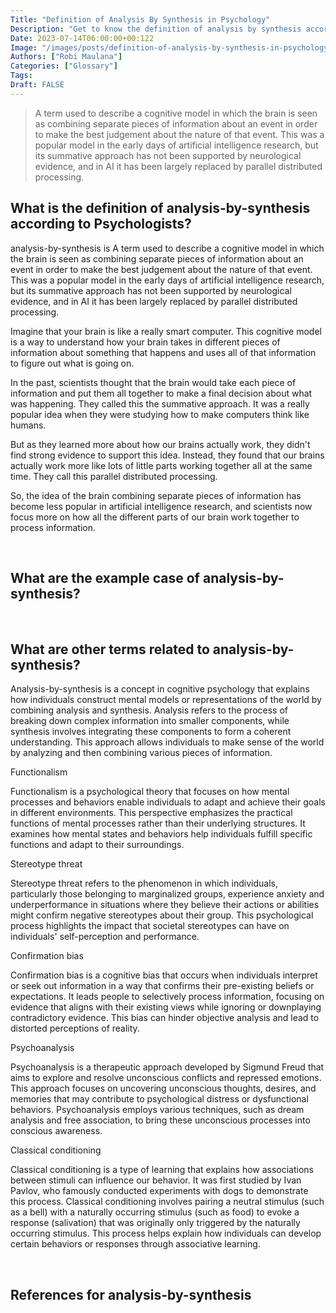 ```yaml
---
Title: "Definition of Analysis By Synthesis in Psychology"
Description: "Get to know the definition of analysis by synthesis according to psychologists."
Date: 2023-07-14T06:00:00+00:122
Image: "/images/posts/definition-of-analysis-by-synthesis-in-psychology.jpg"
Authors: ["Robi Maulana"]
Categories: ["Glossary"]
Tags: 
Draft: FALSE
---
```





> A term used to describe a cognitive model in which the brain is seen as combining separate pieces of information about an event in order to make the best judgement about the nature of that event. This was a popular model in the early days of artificial intelligence research, but its summative approach has not been supported by neurological evidence, and in AI it has been largely replaced by parallel distributed processing.

## What is the definition of analysis-by-synthesis according to Psychologists?

analysis-by-synthesis is A term used to describe a cognitive model in which the brain is seen as combining separate pieces of information about an event in order to make the best judgement about the nature of that event. This was a popular model in the early days of artificial intelligence research, but its summative approach has not been supported by neurological evidence, and in AI it has been largely replaced by parallel distributed processing.

Imagine that your brain is like a really smart computer. This cognitive model is a way to understand how your brain takes in different pieces of information about something that happens and uses all of that information to figure out what is going on.

In the past, scientists thought that the brain would take each piece of information and put them all together to make a final decision about what was happening. They called this the summative approach. It was a really popular idea when they were studying how to make computers think like humans.

But as they learned more about how our brains actually work, they didn't find strong evidence to support this idea. Instead, they found that our brains actually work more like lots of little parts working together all at the same time. They call this parallel distributed processing.

So, the idea of the brain combining separate pieces of information has become less popular in artificial intelligence research, and scientists now focus more on how all the different parts of our brain work together to process information.

 

## What are the example case of analysis-by-synthesis?

 

## What are other terms related to analysis-by-synthesis?

Analysis-by-synthesis is a concept in cognitive psychology that explains how individuals construct mental models or representations of the world by combining analysis and synthesis. Analysis refers to the process of breaking down complex information into smaller components, while synthesis involves integrating these components to form a coherent understanding. This approach allows individuals to make sense of the world by analyzing and then combining various pieces of information.

Functionalism

Functionalism is a psychological theory that focuses on how mental processes and behaviors enable individuals to adapt and achieve their goals in different environments. This perspective emphasizes the practical functions of mental processes rather than their underlying structures. It examines how mental states and behaviors help individuals fulfill specific functions and adapt to their surroundings.

Stereotype threat

Stereotype threat refers to the phenomenon in which individuals, particularly those belonging to marginalized groups, experience anxiety and underperformance in situations where they believe their actions or abilities might confirm negative stereotypes about their group. This psychological process highlights the impact that societal stereotypes can have on individuals' self-perception and performance.

Confirmation bias

Confirmation bias is a cognitive bias that occurs when individuals interpret or seek out information in a way that confirms their pre-existing beliefs or expectations. It leads people to selectively process information, focusing on evidence that aligns with their existing views while ignoring or downplaying contradictory evidence. This bias can hinder objective analysis and lead to distorted perceptions of reality.

Psychoanalysis

Psychoanalysis is a therapeutic approach developed by Sigmund Freud that aims to explore and resolve unconscious conflicts and repressed emotions. This approach focuses on uncovering unconscious thoughts, desires, and memories that may contribute to psychological distress or dysfunctional behaviors. Psychoanalysis employs various techniques, such as dream analysis and free association, to bring these unconscious processes into conscious awareness.

Classical conditioning

Classical conditioning is a type of learning that explains how associations between stimuli can influence our behavior. It was first studied by Ivan Pavlov, who famously conducted experiments with dogs to demonstrate this process. Classical conditioning involves pairing a neutral stimulus (such as a bell) with a naturally occurring stimulus (such as food) to evoke a response (salivation) that was originally only triggered by the naturally occurring stimulus. This process helps explain how individuals can develop certain behaviors or responses through associative learning.

 

## References for analysis-by-synthesis
